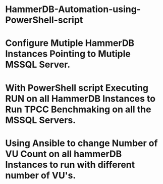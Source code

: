 # HammerDB-Automation-using-PowerShell-script
# Configure Mutiple HammerDB Instances Pointing to Mutiple MSSQL Server.
# With PowerShell script Executing RUN on all HammerDB Instances to Run TPCC Benchmaking on all the MSSQL Servers.
# Using Ansible to change Number of VU Count on all hammerDB Instances to run with different number of VU's.
